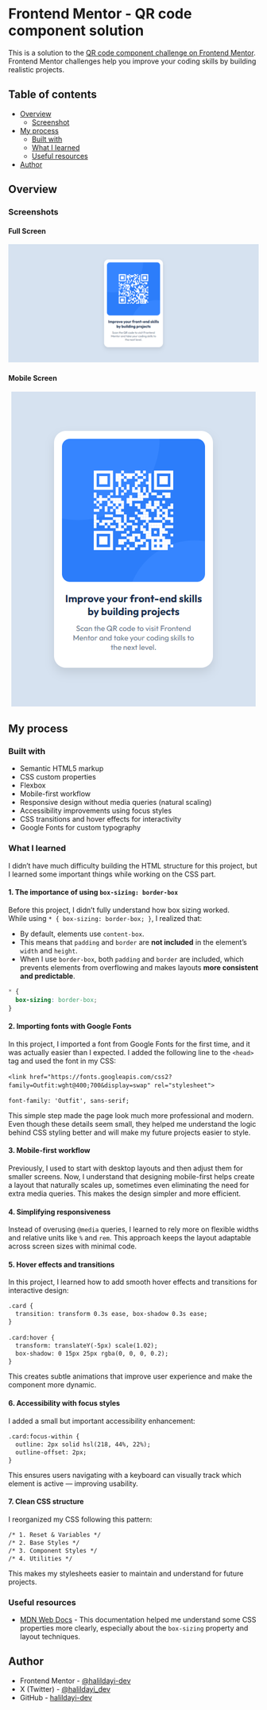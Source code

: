 # Frontend Mentor - QR code component solution

This is a solution to the [QR code component challenge on Frontend Mentor](https://www.frontendmentor.io/challenges/qr-code-component-iux_sIO_H). Frontend Mentor challenges help you improve your coding skills by building realistic projects. 

## Table of contents

- [Overview](#overview)
  - [Screenshot](#screenshot)
- [My process](#my-process)
  - [Built with](#built-with)
  - [What I learned](#what-i-learned)
  - [Useful resources](#useful-resources)
- [Author](#author)


## Overview

### Screenshots
#### Full Screen
![Full Screen](./images/Frontend%20Mentor-QR%20Code%20Component-FullScreen.png)

#### Mobile Screen
<p align="center">
  <img src="./images/Frontend%20Mentor-QR%20Code%20Component-Mobile.png"/>
</p>


## My process

### Built with

- Semantic HTML5 markup
- CSS custom properties
- Flexbox
- Mobile-first workflow
- Responsive design without media queries (natural scaling)
- Accessibility improvements using focus styles
- CSS transitions and hover effects for interactivity
- Google Fonts for custom typography


### What I learned

I didn’t have much difficulty building the HTML structure for this project, but I learned some important things while working on the CSS part.

####  1. The importance of using `box-sizing: border-box`

Before this project, I didn’t fully understand how box sizing worked.  
While using `* { box-sizing: border-box; }`, I realized that:
- By default, elements use `content-box`.
- This means that `padding` and `border` are **not included** in the element’s `width` and `height`.
- When I use `border-box`, both `padding` and `border` are included, which prevents elements from overflowing and makes layouts **more consistent and predictable**.

```css
* {
  box-sizing: border-box;
}
```

#### 2. Importing fonts with Google Fonts

In this project, I imported a font from Google Fonts for the first time, and it was actually easier than I expected.
I added the following line to the ```<head>``` tag and used the font in my CSS:

```<link href="https://fonts.googleapis.com/css2?family=Outfit:wght@400;700&display=swap" rel="stylesheet">```

```font-family: 'Outfit', sans-serif;```

This simple step made the page look much more professional and modern.
Even though these details seem small, they helped me understand the logic behind CSS styling better and will make my future projects easier to style.

#### 3. Mobile-first workflow

Previously, I used to start with desktop layouts and then adjust them for smaller screens.
Now, I understand that designing mobile-first helps create a layout that naturally scales up, sometimes even eliminating the need for extra media queries.
This makes the design simpler and more efficient.

#### 4. Simplifying responsiveness

Instead of overusing ```@media``` queries, I learned to rely more on flexible widths and relative units like ```%``` and ```rem```.
This approach keeps the layout adaptable across screen sizes with minimal code.

#### 5. Hover effects and transitions

In this project, I learned how to add smooth hover effects and transitions for interactive design:
```
.card {
  transition: transform 0.3s ease, box-shadow 0.3s ease;
}

.card:hover {
  transform: translateY(-5px) scale(1.02);
  box-shadow: 0 15px 25px rgba(0, 0, 0, 0.2);
}
```
This creates subtle animations that improve user experience and make the component more dynamic.

#### 6. Accessibility with focus styles

I added a small but important accessibility enhancement:

```
.card:focus-within {
  outline: 2px solid hsl(218, 44%, 22%);
  outline-offset: 2px;
}
```
This ensures users navigating with a keyboard can visually track which element is active — improving usability.

#### 7. Clean CSS structure
I reorganized my CSS following this pattern:
```
/* 1. Reset & Variables */
/* 2. Base Styles */
/* 3. Component Styles */
/* 4. Utilities */
```
This makes my stylesheets easier to maintain and understand for future projects.

### Useful resources

- [MDN Web Docs](https://developer.mozilla.org/) - This documentation helped me understand some CSS properties more clearly, especially about the `box-sizing` property and layout techniques.


## Author

- Frontend Mentor - [@halildayi-dev](https://www.frontendmentor.io/profile/halildayi-dev)
- X (Twitter) - [@halildayi_dev](https://x.com/halildayi_dev)
- GitHub - [halildayi-dev](https://github.com/halildayi-dev/frontend-mentor-projects)